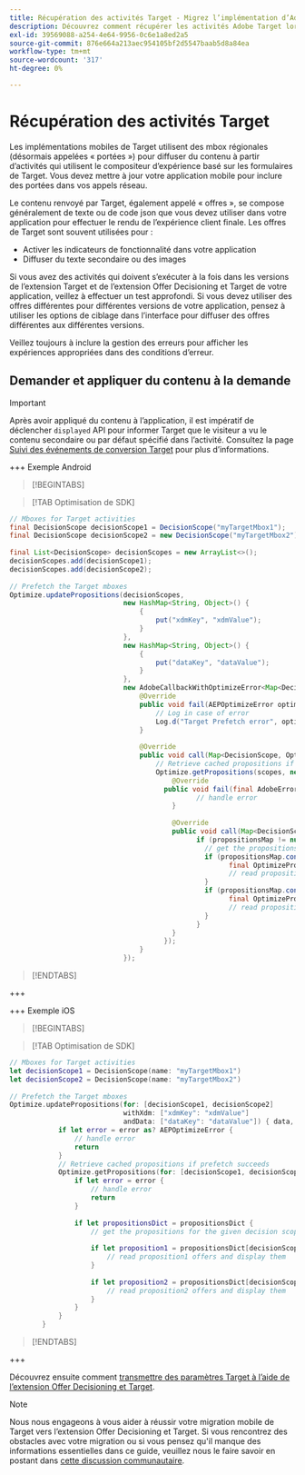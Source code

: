 ```yaml
---
title: Récupération des activités Target - Migrez l’implémentation d’Adobe Target dans votre application mobile vers l’extension Offer Decisioning et Target
description: Découvrez comment récupérer les activités Adobe Target lors de la migration d’Adobe Target vers l’extension Offer Decisioning et Target Mobile.
exl-id: 39569088-a254-4e64-9956-0c6e1a8ed2a5
source-git-commit: 876e664a213aec954105bf2d5547baab5d8a84ea
workflow-type: tm+mt
source-wordcount: '317'
ht-degree: 0%

---
```


# Récupération des activités Target

Les implémentations mobiles de Target utilisent des mbox régionales (désormais appelées « portées ») pour diffuser du contenu à partir d’activités qui utilisent le compositeur d’expérience basé sur les formulaires de Target. Vous devez mettre à jour votre application mobile pour inclure des portées dans vos appels réseau.

Le contenu renvoyé par Target, également appelé « offres », se compose généralement de texte ou de code json que vous devez utiliser dans votre application pour effectuer le rendu de l’expérience client finale. Les offres de Target sont souvent utilisées pour :

* Activer les indicateurs de fonctionnalité dans votre application
* Diffuser du texte secondaire ou des images

Si vous avez des activités qui doivent s’exécuter à la fois dans les versions de l’extension Target et de l’extension Offer Decisioning et Target de votre application, veillez à effectuer un test approfondi. Si vous devez utiliser des offres différentes pour différentes versions de votre application, pensez à utiliser les options de ciblage dans l’interface pour diffuser des offres différentes aux différentes versions.

Veillez toujours à inclure la gestion des erreurs pour afficher les expériences appropriées dans des conditions d’erreur.


## Demander et appliquer du contenu à la demande

>[!IMPORTANT]
>
>Après avoir appliqué du contenu à l’application, il est impératif de déclencher `displayed` API pour informer Target que le visiteur a vu le contenu secondaire ou par défaut spécifié dans l’activité. Consultez la page [Suivi des événements de conversion Target](track-events.md) pour plus d’informations.


+++ Exemple Android

>[!BEGINTABS]

>[!TAB Optimisation de SDK]

```Java
// Mboxes for Target activities
final DecisionScope decisionScope1 = DecisionScope("myTargetMbox1");
final DecisionScope decisionScope2 = new DecisionScope("myTargetMbox2");
 
final List<DecisionScope> decisionScopes = new ArrayList<>();
decisionScopes.add(decisionScope1);
decisionScopes.add(decisionScope2);
 
// Prefetch the Target mboxes
Optimize.updatePropositions(decisionScopes,
                            new HashMap<String, Object>() {
                                {
                                    put("xdmKey", "xdmValue");
                                }
                            },
                            new HashMap<String, Object>() {
                                {
                                    put("dataKey", "dataValue");
                                }
                            },
                            new AdobeCallbackWithOptimizeError<Map<DecisionScope, OptimizeProposition>>() {
                                @Override
                                public void fail(AEPOptimizeError optimizeError) {
                                    // Log in case of error
                                    Log.d("Target Prefetch error", optimizeError.title);
                                }
 
                                @Override
                                public void call(Map<DecisionScope, OptimizeProposition> propositionsMap) {
                                    // Retrieve cached propositions if prefetch succeeds
                                    Optimize.getPropositions(scopes, new AdobeCallbackWithError<Map<DecisionScope, OptimizeProposition>>() {
                                        @Override
                                      public void fail(final AdobeError adobeError) {
                                              // handle error
                                        }
 
                                        @Override
                                        public void call(Map<DecisionScope, OptimizeProposition> propositionsMap) {
                                              if (propositionsMap != null && !propositionsMap.isEmpty()) {
                                                // get the propositions for the given decision scopes
                                                if (propositionsMap.contains(decisionScope1)) {
                                                      final OptimizeProposition proposition1 = propsMap.get(decisionScope1)
                                                      // read proposition1 offers and display them
                                                }
                                                if (propositionsMap.contains(decisionScope2)) {
                                                      final OptimizeProposition proposition2 = propsMap.get(decisionScope2)
                                                      // read proposition2 offers and display them
                                                }
                                              }
                                        }
                                      });
                                }
                            });
```

>[!ENDTABS]

+++

+++ Exemple iOS

>[!BEGINTABS]

>[!TAB Optimisation de SDK]

```Swift
// Mboxes for Target activities
let decisionScope1 = DecisionScope(name: "myTargetMbox1")
let decisionScope2 = DecisionScope(name: "myTargetMbox2")
 
// Prefetch the Target mboxes
Optimize.updatePropositions(for: [decisionScope1, decisionScope2]
                            withXdm: ["xdmKey": "xdmValue"]
                            andData: ["dataKey": "dataValue"]) { data, error in
            if let error = error as? AEPOptimizeError {
                // handle error
                return
            }
            // Retrieve cached propositions if prefetch succeeds
            Optimize.getPropositions(for: [decisionScope1, decisionScope2]) { propositionsDict, error in
                if let error = error {
                    // handle error
                    return
                }
 
                if let propositionsDict = propositionsDict {
                    // get the propositions for the given decision scopes
 
                    if let proposition1 = propositionsDict[decisionScope1] {
                        // read proposition1 offers and display them
                    }
 
                    if let proposition2 = propositionsDict[decisionScope2] {
                        // read proposition2 offers and display them
                    }
                }
            }
        }
```

>[!ENDTABS]

+++



Découvrez ensuite comment [transmettre des paramètres Target à l’aide de l’extension Offer Decisioning et Target](send-parameters.md).

>[!NOTE]
>
>Nous nous engageons à vous aider à réussir votre migration mobile de Target vers l’extension Offer Decisioning et Target. Si vous rencontrez des obstacles avec votre migration ou si vous pensez qu&#39;il manque des informations essentielles dans ce guide, veuillez nous le faire savoir en postant dans [cette discussion communautaire](https://experienceleaguecommunities.adobe.com/t5/adobe-experience-platform-data/tutorial-discussion-migrate-adobe-target-to-mobile-sdk-on-edge/m-p/747484?profile.language=fr#M625).
